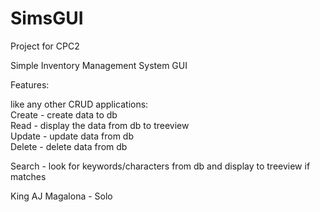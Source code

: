 # SimsGUI
Project for CPC2

Simple Inventory Management System GUI

Features: 

like any other CRUD applications: <br/>
Create - create data to db <br/>
Read - display the data from db to treeview <br/>
Update - update data from db <br/>
Delete - delete data from db <br/>

Search - look for keywords/characters from db and display to treeview if matches 

King AJ Magalona - Solo
